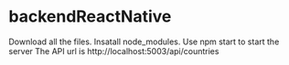 # backendReactNative
Download all the files.
Insatall node_modules.
Use npm start to start the server
The API url is
http://localhost:5003/api/countries


